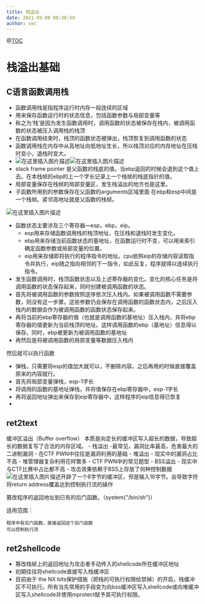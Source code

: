 ```yaml
---
title: 栈溢出
date: 2021-05-08 00:38:59
author: sec
---
```

@[TOC](目录)
# 栈溢出基础
## C语言函数调用栈
 - 函数调用栈是指程序运行时内存一段连续的区域
 - 用来保存函数运行时的状态信息，包括函数参数与局部变量等
 - 称之为‘栈’是因为发生函数调用时，调用函数的状态被保存在栈内，被调用函数的状态被压入调用栈的栈顶
 - 在函数调用结束时，栈顶的函数状态被弹出，栈顶恢复到调用函数的状态
 - 函数调用栈在内存中从高地址向低地址生长，所以栈顶对应的内存地址在压栈时变小，退栈时变大。
 - ![在这里插入图片描述](img/2021050723023261.png)![在这里插入图片描述](img/20210507231209124.png)
- stack frame pointer 是父函数的栈底的值。当ebp返回的时候会退到这个值上去。在本栈帧的ebp的上一个字长记录上一个栈帧的栈底指针的值。
- 局部变量保存在栈帧的局部变量区，发生栈溢出的地方也是这里。
- 子函数所用到的参数保存在父函数的arguments区域里面
 在ebp和esp中间是一个栈帧。紧邻高地址就是父函数的栈帧。

![在这里插入图片描述](img/20210507233513220.png)
- 函数状态主要涉及三个寄存器—esp，ebp，eip。
	- esp用来存储函数调用栈的栈顶地址，在压栈和退栈时发生变化。
	- ebp用来存储当前函数状态的基地址，在函数运行时不变，可以用来索引确定函数参数或局部变量的位置。
	- eip用来存储即将执行的程序指令的地址。cpu依照eip的存储内容读取指令并执行，eip随之指向相邻的下一指令，如此反复，程序就得以连续执行指令。
- 发生函数调用时，栈顶函数状态以及上述寄存器的变化。变化的核心任务是将调用函数的状态保存起来，同时创建被调用函数的状态。
- 首先将被调用函数的参数按照逆序依次压入栈内。如果被调用函数不需要参数，则没有这一步骤。这些参数仍会保存在调用函数的函数状态内，之后压入栈内的数据会作为被调用函数的函数状态保存起来。
- 再将当前的ebp寄存器的值（也就是调用函数的基地址）压入栈内，并将ebp寄存器的值更新为当前栈顶的地址。这样调用函数的ebp（基地址）信息得以保存。同时，ebp被更新为被调用函数的基地址
- 再然后是将被调用函数的局部变量等数据压入栈内

然后就可以执行函数
- 弹栈，只需要将esp的值加大就可以，不删除内容。之后再用的时候直接覆盖原来的内容就行。
- 首先将局部变量弹栈，esp-1字长
- 将调用的函数的基地址弹栈，并将值保存在ebp寄存器中，esp-1字长
- 再将返回地址弹出来保存到eip寄存器中，这样程序的eip信息得已恢复
-  
## ret2text
缓冲区溢出（Buffer overflow）
本质是向定长的缓冲区写入超长的数据，导致超长的数据复写了合法的内存区域。
	- 栈溢出
		-最常见，漏洞比率最高，危害最大的二进制漏洞
		- 在CTF PWN中往往是漏洞利用的基础
	- 堆溢出
		- 现实中的漏洞占比不高
		- 堆管理器复杂利用花样繁多
		- CTF PWN中的常见题型
	- BSS溢出
		- 现实中与CTF比赛中占比都不高
		- 攻击效果依赖于BSS上存放了何种控制数据
![在这里插入图片描述](img/20210514200939707.png)开辟了一个8字节的缓冲区，但是输入16字节。会导致字符将return address覆盖达到控制执行流的操作

篡改程序的返回地址到已有的后门函数。（system("/bin/sh")）

适用范围：
	
	程序中有后门函数，直接返回这个后门函数
	可以控制执行流
## ret2shellcode
- 篡改栈帧上的返回地址为攻击者手动传入的shellcode所在缓冲区地址
- 初期往往将shellcode直接写入栈缓冲区
- 目前由于 the NX bits保护措施（把栈的可执行权限给禁掉）的开启，栈缓冲区不可执行。所有当先常用的手段变为向bss缓冲区写入shellcode或向堆缓冲区写入shellcode并使用mprotect赋予其可执行权限。
